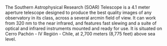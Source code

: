 The Southern Astrophysical Research (SOAR) Telescope is a 4.1 meter aperture
telescope designed to produce the best quality images of any observatory in its
class, across a several arcmin field of view. It can work from 320 nm to the near
infrared, and features fast slewing and a suite of optical and infrared instruments
mounted and ready for use. It is situated on Cerro Pachón - IV Región - Chile, at
2,700 meters (8,775 feet) above sea level.